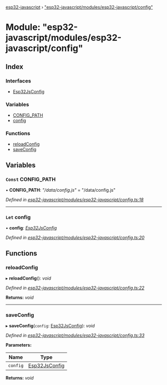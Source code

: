 [esp32-javascript](../README.md) › ["esp32-javascript/modules/esp32-javascript/config"](_esp32_javascript_modules_esp32_javascript_config_.md)

# Module: "esp32-javascript/modules/esp32-javascript/config"

## Index

### Interfaces

* [Esp32JsConfig](../interfaces/_esp32_javascript_modules_esp32_javascript_config_.esp32jsconfig.md)

### Variables

* [CONFIG_PATH](_esp32_javascript_modules_esp32_javascript_config_.md#const-config_path)
* [config](_esp32_javascript_modules_esp32_javascript_config_.md#let-config)

### Functions

* [reloadConfig](_esp32_javascript_modules_esp32_javascript_config_.md#reloadconfig)
* [saveConfig](_esp32_javascript_modules_esp32_javascript_config_.md#saveconfig)

## Variables

### `Const` CONFIG_PATH

• **CONFIG_PATH**: *"/data/config.js"* = "/data/config.js"

*Defined in [esp32-javascript/modules/esp32-javascript/config.ts:18](https://github.com/marcelkottmann/esp32-javascript/blob/801e1cb/components/esp32-javascript/modules/esp32-javascript/config.ts#L18)*

___

### `Let` config

• **config**: *[Esp32JsConfig](../interfaces/_esp32_javascript_modules_esp32_javascript_config_.esp32jsconfig.md)*

*Defined in [esp32-javascript/modules/esp32-javascript/config.ts:20](https://github.com/marcelkottmann/esp32-javascript/blob/801e1cb/components/esp32-javascript/modules/esp32-javascript/config.ts#L20)*

## Functions

###  reloadConfig

▸ **reloadConfig**(): *void*

*Defined in [esp32-javascript/modules/esp32-javascript/config.ts:22](https://github.com/marcelkottmann/esp32-javascript/blob/801e1cb/components/esp32-javascript/modules/esp32-javascript/config.ts#L22)*

**Returns:** *void*

___

###  saveConfig

▸ **saveConfig**(`config`: [Esp32JsConfig](../interfaces/_esp32_javascript_modules_esp32_javascript_config_.esp32jsconfig.md)): *void*

*Defined in [esp32-javascript/modules/esp32-javascript/config.ts:33](https://github.com/marcelkottmann/esp32-javascript/blob/801e1cb/components/esp32-javascript/modules/esp32-javascript/config.ts#L33)*

**Parameters:**

Name | Type |
------ | ------ |
`config` | [Esp32JsConfig](../interfaces/_esp32_javascript_modules_esp32_javascript_config_.esp32jsconfig.md) |

**Returns:** *void*
